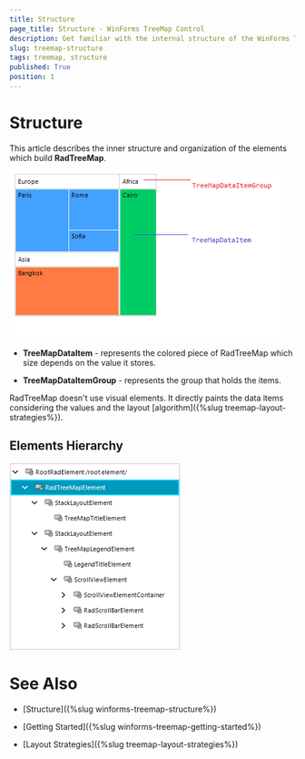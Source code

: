 ```yaml
---
title: Structure
page_title: Structure - WinForms TreeMap Control
description: Get familiar with the internal structure of the WinForms TreeMapcontrol.  
slug: treemap-structure
tags: treemap, structure
published: True
position: 1 
---
```


# Structure

This article describes the inner structure and organization of the elements which build **RadTreeMap**.

![treemap-structure 001](images/treemap-structure001.png)

* **TreeMapDataItem** - represents the colored piece of RadTreeMap which size depends on the value it stores.

* **TreeMapDataItemGroup** - represents the group that holds the items.

RadTreeMap doesn't use visual elements. It directly paints the data items considering the values and the layout [algorithm]({%slug treemap-layout-strategies%}).

## Elements Hierarchy

![treemap-structure 002](images/treemap-structure002.png)

 
# See Also

* [Structure]({%slug winforms-treemap-structure%})

* [Getting Started]({%slug winforms-treemap-getting-started%})

* [Layout Strategies]({%slug treemap-layout-strategies%})

